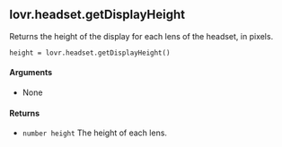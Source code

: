 lovr.headset.getDisplayHeight
---

Returns the height of the display for each lens of the headset, in pixels.

    height = lovr.headset.getDisplayHeight()

#### Arguments

- None

#### Returns

- `number height` The height of each lens.
